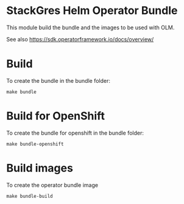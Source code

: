 # StackGres Helm Operator Bundle

This module build the bundle and the images to be used with OLM.

See also https://sdk.operatorframework.io/docs/overview/

# Build

To create the bundle in the bundle folder:

```
make bundle
```

# Build for OpenShift

To create the bundle for openshift in the bundle folder:

```
make bundle-openshift
```

# Build images

To create the operator bundle image

```
make bundle-build
```
